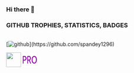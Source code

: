 ### Hi there 👋

<!--
**RishabGuggali/RishabGuggali** is a ✨ _special_ ✨ repository because its `README.md` (this file) appears on your GitHub profile.

Here are some ideas to get you started:

- 🔭 I’m currently working on ...
- 🌱 I’m currently learning ...
- 👯 I’m looking to collaborate on ...
- 🤔 I’m looking for help with ...
- 💬 Ask me about ...
- 📫 How to reach me: ...
- 😄 Pronouns: ...
- ⚡ Fun fact: ...
-->

### GITHUB TROPHIES, STATISTICS, BADGES


<br>
[<img src='https://cdn.jsdelivr.net/npm/simple-icons@3.0.1/icons/github.svg' alt='github' height='40'>](https://github.com/spandey1296)  <br>

<a href='https://archiveprogram.github.com/'><img src='https://res.cloudinary.com/practicaldev/image/fetch/s--ipK3ZYfm--/c_limit,f_auto,fl_progressive,q_80,w_375/https://dev-to-uploads.s3.amazonaws.com/uploads/badge/badge_image/80/hacktoberfest2020-badge_2.png' width='40' height='40'></a> <a href='https://github.com/pricing'><img src='https://raw.githubusercontent.com/acervenky/animated-github-badges/master/assets/pro.gif' width='40' height='40'></a>
